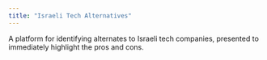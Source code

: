 ```yaml
---
title: "Israeli Tech Alternatives"
---
```


A platform for identifying alternates to Israeli tech companies, presented to immediately highlight the pros and cons.
